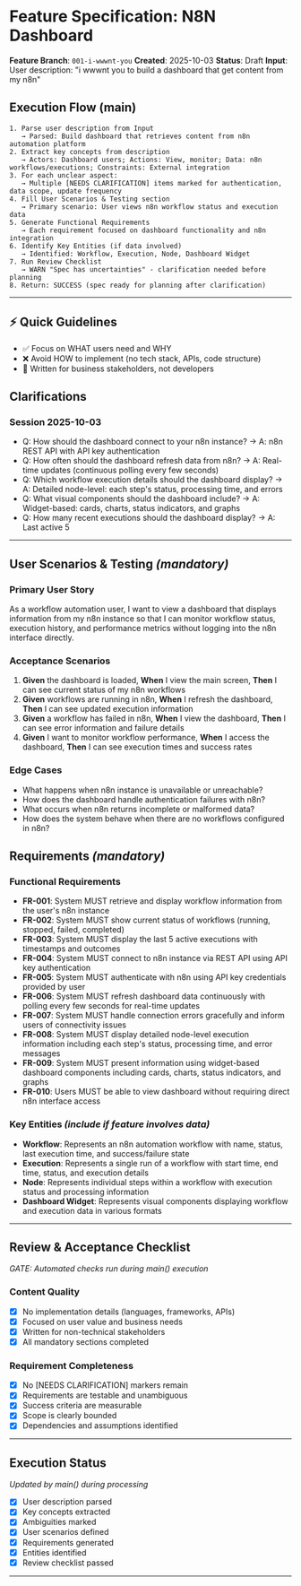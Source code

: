# Feature Specification: N8N Dashboard

**Feature Branch**: `001-i-wwwnt-you`
**Created**: 2025-10-03
**Status**: Draft
**Input**: User description: "i wwwnt you to build a dashboard that get content from my n8n"

## Execution Flow (main)
```
1. Parse user description from Input
   → Parsed: Build dashboard that retrieves content from n8n automation platform
2. Extract key concepts from description
   → Actors: Dashboard users; Actions: View, monitor; Data: n8n workflows/executions; Constraints: External integration
3. For each unclear aspect:
   → Multiple [NEEDS CLARIFICATION] items marked for authentication, data scope, update frequency
4. Fill User Scenarios & Testing section
   → Primary scenario: User views n8n workflow status and execution data
5. Generate Functional Requirements
   → Each requirement focused on dashboard functionality and n8n integration
6. Identify Key Entities (if data involved)
   → Identified: Workflow, Execution, Node, Dashboard Widget
7. Run Review Checklist
   → WARN "Spec has uncertainties" - clarification needed before planning
8. Return: SUCCESS (spec ready for planning after clarification)
```

---

## ⚡ Quick Guidelines
- ✅ Focus on WHAT users need and WHY
- ❌ Avoid HOW to implement (no tech stack, APIs, code structure)
- 👥 Written for business stakeholders, not developers

## Clarifications

### Session 2025-10-03
- Q: How should the dashboard connect to your n8n instance? → A: n8n REST API with API key authentication
- Q: How often should the dashboard refresh data from n8n? → A: Real-time updates (continuous polling every few seconds)
- Q: Which workflow execution details should the dashboard display? → A: Detailed node-level: each step's status, processing time, and errors
- Q: What visual components should the dashboard include? → A: Widget-based: cards, charts, status indicators, and graphs
- Q: How many recent executions should the dashboard display? → A: Last active 5

---

## User Scenarios & Testing *(mandatory)*

### Primary User Story
As a workflow automation user, I want to view a dashboard that displays information from my n8n instance so that I can monitor workflow status, execution history, and performance metrics without logging into the n8n interface directly.

### Acceptance Scenarios
1. **Given** the dashboard is loaded, **When** I view the main screen, **Then** I can see current status of my n8n workflows
2. **Given** workflows are running in n8n, **When** I refresh the dashboard, **Then** I can see updated execution information
3. **Given** a workflow has failed in n8n, **When** I view the dashboard, **Then** I can see error information and failure details
4. **Given** I want to monitor workflow performance, **When** I access the dashboard, **Then** I can see execution times and success rates

### Edge Cases
- What happens when n8n instance is unavailable or unreachable?
- How does the dashboard handle authentication failures with n8n?
- What occurs when n8n returns incomplete or malformed data?
- How does the system behave when there are no workflows configured in n8n?

## Requirements *(mandatory)*

### Functional Requirements
- **FR-001**: System MUST retrieve and display workflow information from the user's n8n instance
- **FR-002**: System MUST show current status of workflows (running, stopped, failed, completed)
- **FR-003**: System MUST display the last 5 active executions with timestamps and outcomes
- **FR-004**: System MUST connect to n8n instance via REST API using API key authentication
- **FR-005**: System MUST authenticate with n8n using API key credentials provided by user
- **FR-006**: System MUST refresh dashboard data continuously with polling every few seconds for real-time updates
- **FR-007**: System MUST handle connection errors gracefully and inform users of connectivity issues
- **FR-008**: System MUST display detailed node-level execution information including each step's status, processing time, and error messages
- **FR-009**: System MUST present information using widget-based dashboard components including cards, charts, status indicators, and graphs
- **FR-010**: Users MUST be able to view dashboard without requiring direct n8n interface access

### Key Entities *(include if feature involves data)*
- **Workflow**: Represents an n8n automation workflow with name, status, last execution time, and success/failure state
- **Execution**: Represents a single run of a workflow with start time, end time, status, and execution details
- **Node**: Represents individual steps within a workflow with execution status and processing information
- **Dashboard Widget**: Represents visual components displaying workflow and execution data in various formats

---

## Review & Acceptance Checklist
*GATE: Automated checks run during main() execution*

### Content Quality
- [x] No implementation details (languages, frameworks, APIs)
- [x] Focused on user value and business needs
- [x] Written for non-technical stakeholders
- [x] All mandatory sections completed

### Requirement Completeness
- [x] No [NEEDS CLARIFICATION] markers remain
- [x] Requirements are testable and unambiguous
- [x] Success criteria are measurable
- [x] Scope is clearly bounded
- [x] Dependencies and assumptions identified

---

## Execution Status
*Updated by main() during processing*

- [x] User description parsed
- [x] Key concepts extracted
- [x] Ambiguities marked
- [x] User scenarios defined
- [x] Requirements generated
- [x] Entities identified
- [x] Review checklist passed

---